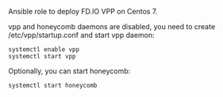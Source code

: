 Ansible role to deploy FD.IO VPP on Centos 7.

vpp and honeycomb daemons are disabled, you need to create /etc/vpp/startup.conf and start vpp daemon:  

    systemctl enable vpp
    systemctl start vpp 
    
Optionally, you can start honeycomb:  

    systemctl start honeycomb
